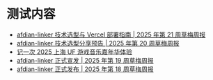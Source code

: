 # 测试内容
<!-- BLOG_START -->
- [afdian-linker 技术选型与 Vercel 部署指南 | 2025 年第 21 周草梅周报](https://blog.cmyr.ltd/archives/2025-21-caomei-weekly-afdian-linker-tech-selection-deployment-guide.html)
- [afdian-linker 技术选型分享预告 | 2025 年第 20 周草梅周报](https://blog.cmyr.ltd/archives/2025-20-caomei-weekly-afdian-linker-github-updates.html)
- [记一次 2025 上海 UF 游戏音乐嘉年华体验](https://blog.cmyr.ltd/archives/9274e2a3.html)
- [afdian-linker 正式宣发 | 2025 年第 19 周草梅周报](https://blog.cmyr.ltd/archives/2025-19-caomei-weekly-afdian-linker-github-updates.html)
- [afdian-linker 正式发布 | 2025 年第 18 周草梅周报](https://blog.cmyr.ltd/archives/2025-18-caomei-weekly-ai-afdian-linker-github-stars.html)
<!-- BLOG_END -->
